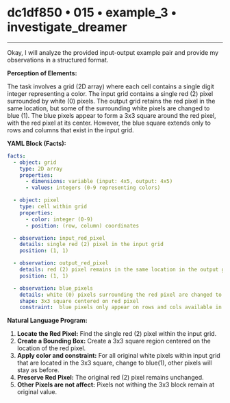 # dc1df850 • 015 • example_3 • investigate_dreamer

---
Okay, I will analyze the provided input-output example pair and provide my observations in a structured format.

**Perception of Elements:**

The task involves a grid (2D array) where each cell contains a single digit integer representing a color. The input grid contains a single red (2) pixel surrounded by white (0) pixels. The output grid retains the red pixel in the same location, but some of the surrounding white pixels are changed to blue (1). The blue pixels appear to form a 3x3 square around the red pixel, with the red pixel at its center. However, the blue square extends only to rows and columns that exist in the input grid.

**YAML Block (Facts):**



```yaml
facts:
  - object: grid
    type: 2D array
    properties:
      - dimensions: variable (input: 4x5, output: 4x5)
      - values: integers (0-9 representing colors)

  - object: pixel
    type: cell within grid
    properties:
      - color: integer (0-9)
      - position: (row, column) coordinates

  - observation: input_red_pixel
    details: single red (2) pixel in the input grid
    position: (1, 1)

  - observation: output_red_pixel
    details: red (2) pixel remains in the same location in the output grid
    position: (1, 1)

  - observation: blue_pixels
    details: white (0) pixels surrounding the red pixel are changed to blue (1)
    shape: 3x3 square centered on red pixel
    constraint:  blue pixels only appear on rows and cols available in the input grid
```



**Natural Language Program:**

1.  **Locate the Red Pixel:** Find the single red (2) pixel within the input grid.
2.  **Create a Bounding Box:** Create a 3x3 square region centered on the location of the red pixel.
3. **Apply color and constraint:** For all original white pixels within input grid that are located in the 3x3 square, change to blue(1), other pixels will stay as before.
4.  **Preserve Red Pixel:** The original red (2) pixel remains unchanged.
5. **Other Pixels are not affect:** Pixels not withing the 3x3 block remain at original value.


